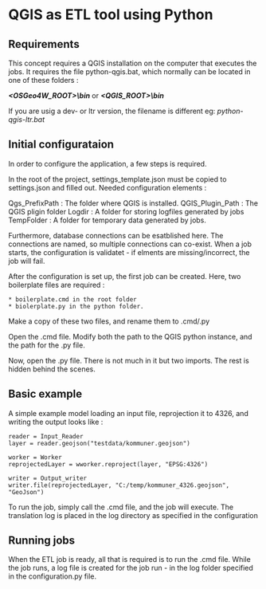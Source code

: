 # QGIS as ETL tool using Python
 
## Requirements 
This concept requires a QGIS installation on the computer that executes the jobs.
It requires the file python-qgis.bat, which normally can be
located in one of these folders :

**_<OSGeo4W_ROOT>\bin_** or **_<QGIS_ROOT>\bin_**

If you are usig a dev- or ltr version, the filename is different eg: _python-qgis-ltr.bat_

## Initial configurataion

In order to configure the application, a few steps is required.

In the root of the project, settings_template.json must be copied to settings.json and filled out.
Needed configuration elements :

Qgs_PrefixPath : The folder where QGIS is installed.
QGIS_Plugin_Path : The QGIS pligin folder
Logdir : A folder for storing logfiles generated by jobs
TempFolder : A folder for temporary data generated by jobs.

Furthermore, database connections can be esatblished here. The connections are named, so multiple connections can co-exist.
When a job starts, the configuration is validatet - if elments are missing/incorrect, the job will fail.

After the configuration is set up, the first job can be created.
Here, two boilerplate files are required : 

    * boilerplate.cmd in the root folder
    * biolerplate.py in the python folder.

Make a copy of these two files, and rename them to <YourProject> .cmd/.py

Open the <YourProject>.cmd file. Modify both the path to the QGIS python instance, and the path for the <YourProject>.py file.

Now, open the <YourProject>.py file. There is not much in it but two imports. The rest is hidden behind the scenes.

## Basic example

A simple example model loading an input file, reprojection it to 4326, and writing the output looks like :
```
reader = Input_Reader
layer = reader.geojson("testdata/kommuner.geojson")

worker = Worker
reprojectedLayer = wworker.reproject(layer, "EPSG:4326")

writer = Output_writer
writer.file(reprojectedLayer, "C:/temp/kommuner_4326.geojson", "GeoJson")
```

To run the job, simply call the <YourProject>.cmd file, and the job will execute. The translation log is placed in the log directory as specified in the configuration


## Running jobs

When the ETL job is ready, all that is required is to run the <YourProject>.cmd file.
While the job runs, a log file is created for the job run - in the log folder specified in the configuration.py file.


